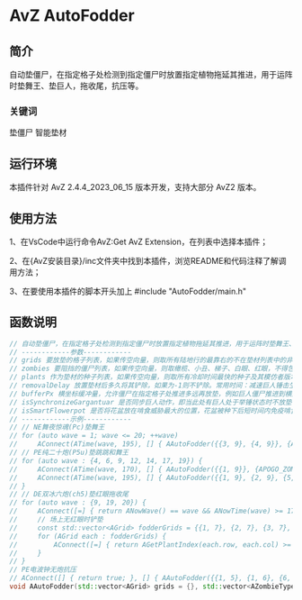 <!--
 * @Author: qrmd
 * @Date: 2023-07-31 19:06:25
 * @LastEditors: qrmd
 * @LastEditTime: 2023-07-31 20:25:29
 * @Description: 
-->
# AvZ AutoFodder

## 简介

自动垫僵尸，在指定格子处检测到指定僵尸时放置指定植物拖延其推进，用于运阵时垫舞王、垫巨人，拖收尾，抗压等。

### 关键词

垫僵尸 智能垫材

## 运行环境

本插件针对 AvZ 2.4.4_2023_06_15 版本开发，支持大部分 AvZ2 版本。

## 使用方法

1、在VsCode中运行命令AvZ:Get AvZ Extension，在列表中选择本插件；

2、在{AvZ安装目录}/inc文件夹中找到本插件，浏览README和代码注释了解调用方法；

3、在要使用本插件的脚本开头加上 #include "AutoFodder/main.h"

## 函数说明

```c++
// 自动垫僵尸，在指定格子处检测到指定僵尸时放置指定植物拖延其推进，用于运阵时垫舞王、垫巨人，拖收尾，抗压等
// ------------参数------------
// grids 要放垫的格子列表，如果传空向量，则取所有陆地行的最靠右的不在垫材列表中的非一次性植物的右边的格子
// zombies 要阻挡的僵尸列表，如果传空向量，则取橄榄、小丑、梯子、白眼、红眼，不得包含：冰车、气球、矿工、投篮、蹦极，因为垫材通常对它们无效
// plants 作为垫材的种子列表，如果传空向量，则取所有冷却时间最快的种子及其模仿者版本，阳光花费少者优先
// removalDelay 放置垫材后多久将其铲除，如果为-1则不铲除。常用时间：减速巨人锤击生效时间266cs，防止跳跳起跳时间79cs。长期连接时建议不铲除，否则可能会意外铲除原垫材消失后在此格子放置的新植物
// bufferPx 横坐标缓冲量，允许僵尸在指定格子处推进多远再放垫，例如巨人僵尸推进到横坐标不大于440时会对5列植物举锤，如果bufferPx填入30，巨人僵尸推进到横坐标不大于410时才放垫。允许为负值
// isSynchronizeGargantuar 是否同步巨人动作，即当此处有巨人处于举锤状态时不放垫
// isSmartFlowerpot 是否将花盆放在啃食威胁最大的位置，花盆被种下后短时间内免疫啃食伤害，因此需要同时放置多个垫材时，花盆适合放在最容易被啃穿的位置
// ------------示例------------
// // NE舞夜惊魂(Pc)垫舞王
// for (auto wave = 1; wave <= 20; ++wave)
//     AConnect(ATime(wave, 195), [] { AAutoFodder({{3, 9}, {4, 9}}, {ADANCING_ZOMBIE}, {}, 4); });
// // PE纯二十炮(P5u)垫跳跳和舞王
// for (auto wave : {4, 6, 9, 12, 14, 17, 19}) {
//     AConnect(ATime(wave, 170), [] { AAutoFodder({{1, 9}}, {APOGO_ZOMBIE}, {}, 79); });
//     AConnect(ATime(wave, 195), [] { AAutoFodder({{1, 9}, {2, 9}, {5, 9}, {6, 9}}, {ADANCING_ZOMBIE}, {}, 79); });
// }
// // DE双冰六炮(ch5)垫红眼拖收尾
// for (auto wave : {9, 19, 20}) {
//     AConnect([=] { return ANowWave() == wave && ANowTime(wave) >= 1700; }, [] { AAutoFodder(); });
//     // 场上无红眼时铲垫
//     const std::vector<AGrid> fodderGrids = {{1, 7}, {2, 7}, {3, 7}, {4, 7}, {5, 7}};
//     for (AGrid each : fodderGrids) {
//         AConnect([=] { return AGetPlantIndex(each.row, each.col) >= 0 && !AIsZombieExist(AGIGA_GARGANTUAR); }, [=] { AShovel(each.row, each.col); });
//     }
// }
// PE电波钟无炮抗压
// AConnect([] { return true; }, [] { AAutoFodder({{1, 5}, {1, 6}, {6, 5}, {6, 6}, {5, 7}, {2, 7}}, {}, {}, -1, 25); });
void AAutoFodder(std::vector<AGrid> grids = {}, std::vector<AZombieType> zombies = {}, std::vector<APlantType> plants = {}, int removalDelay = -1, int bufferPx = 0, bool isSynchronizeGargantuar = true, bool isSmartFlowerpot = true);
```
